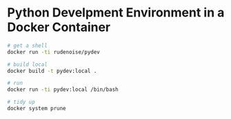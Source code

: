 # Python Develpment Environment in a Docker Container

```bash
# get a shell
docker run -ti rudenoise/pydev

# build local
docker build -t pydev:local .

# run
docker run -ti pydev:local /bin/bash

# tidy up
docker system prune
```
